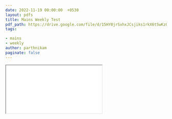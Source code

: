```yaml
---
date: 2022-11-19 00:00:00  +0530
layout: pdfs
title: Mains Weekly Test
pdf_path: https://drive.google.com/file/d/15HY0jrSxhxJCsjiks1rkX6tSwKzOxFdK/preview?usp=sharing
tags: 

- mains
- weekly
author: parthnikam
paginate: false
---
```


<iframe class="embed-pdf" src="{{ page.pdf_path }}#toolbar=0" seamless="seamless" scrolling="no" style="overflow:hidden"></iframe>
